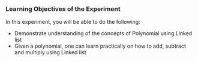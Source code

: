 ### Learning Objectives of the Experiment

In this experiment, you will be able to do the following:

   - Demonstrate understanding of the concepts of Polynomial using Linked list
   -  Given a polynomial, one can learn practically on how to add, subtract and multiply using Linked list


